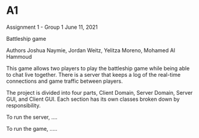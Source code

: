 # A1
Assignment 1 - Group 1
June 11, 2021

Battleship game

Authors Joshua Naymie, Jordan Weitz, Yelitza Moreno, Mohamed Al Hammoud

This game allows two players to play the battleship game while being able to chat live together.
There is a server that keeps a log of the real-time connections and game traffic between players.

The project is divided into four parts, Client Domain, Server Domain, Server GUI, and Client GUI. Each section has its own classes broken down by responsibility.



To run the server, ....

To run the game, .....


